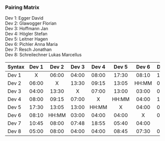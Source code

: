 ### Pairing Matrix
Dev 1: Egger David <br/>
Dev 2: Glawogger Florian <br/>
Dev 3: Hoffmann Jan <br/>
Dev 4: Högler Stefan <br/>
Dev 5: Leitner Hagen <br/>
Dev 6: Pichler Anna Maria <br/>
Dev 7: Resch Jonathan <br/>
Dev 8: Schreilechner Lukas Marcellus <br/>


| Syntax      | Dev 1   	  | Dev 2   	  | Dev 3   	  | Dev 4   	  | Dev 5   	  | Dev 6   	  | Dev 7   	  | Dev 8   	  |
| :---        |    :----:   |    :----:   |    :----:   |    :----:   |    :----:   |    :----:   |    :----:   |    :----:   |
| Dev 1       | X           | 06:00       | 04:00       | 08:00       | 17:30       | 08:10       | 10:45       | 05:00       |
| Dev 2       | 06:00       | X           | 13:30       | 09:15       | 13:05       | HH:MM       | 08:00       | 09:00       |
| Dev 3       | 04:00       | 13:30       | X           | 07:00       | 13:00       | 03:00       | 07:48       | 04:00       |
| Dev 4       | 08:00       | 09:15       | 07:00       | X           | HH:MM       | 04:00       | 18:55       | 04:00       |
| Dev 5       | 17:30       | 13:05       | 13:00       | HH:MM       | X           | 04:00       | 05:40       | 08:45       |
| Dev 6       | 08:10       | HH:MM       | 03:00       | 04:00       | 04:00       | X           | 04:00       | 07:30       |
| Dev 7       | 10:45       | 08:00       | 07:48       | 18:55       | 05:40       | 04:00       | X           | 08:00       |
| Dev 8       | 05:00       | 08:00       | 04:00       | 04:00       | 08:45       | 07:30       | 08:00       | X           |
